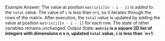 Example Answer:
The value at position `matrix[i][n - i - 1]` is added to the `total` value. The value of `i` is less than `n+1`, so it iterates through the rows of the matrix. After execution, the `total` value is updated by adding the value at position `matrix[i][n - i - 1]` for each row. The state of other variables remains unchanged.
Output State: **`matrix` is a square 2D list of integers with dimensions n x n, updated `total` value, `i` is less than `n+1**.